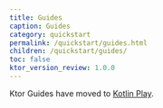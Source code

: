 ```yaml
---
title: Guides
caption: Guides
category: quickstart
permalink: /quickstart/guides.html
children: /quickstart/guides/
toc: false
ktor_version_review: 1.0.0
---
```


Ktor Guides have moved to [Kotlin Play](https://play.kotlinlang.org/hands-on).

